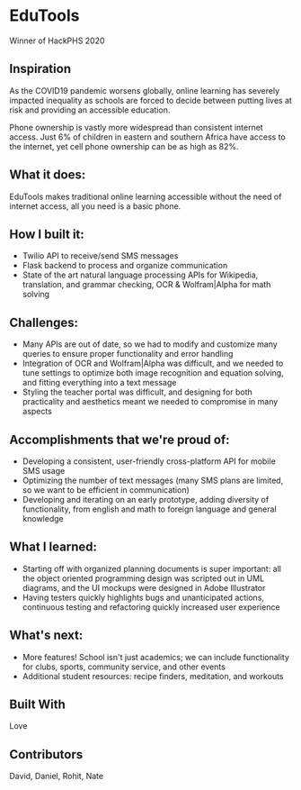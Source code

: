 # EduTools
Winner of HackPHS 2020
## Inspiration
As the COVID19 pandemic worsens globally, online learning has severely impacted inequality as schools are forced to decide between putting lives at risk and providing an accessible education. 

Phone ownership is vastly more widespread than consistent internet access. Just 6% of children in eastern and southern Africa have access to the internet, yet cell phone ownership can be as high as 82%.

## What it does:
EduTools makes traditional online learning accessible without the need of internet access, all you need is a basic phone. 

## How I built it:
- Twilio API to receive/send SMS messages
- Flask backend to process and organize communication
- State of the art natural language processing APIs for Wikipedia, translation, and grammar checking, OCR & Wolfram|Alpha for math solving

## Challenges:
- Many APIs are out of date, so we had to modify and customize many queries to ensure proper functionality and error handling
- Integration of OCR and Wolfram|Alpha was difficult, and we needed to tune settings to optimize both image recognition and equation solving, and fitting everything into a text message
- Styling the teacher portal was difficult, and designing for both practicality and aesthetics meant we needed to compromise in many aspects

## Accomplishments that we're proud of:
- Developing a consistent, user-friendly cross-platform API for mobile SMS usage
- Optimizing the number of text messages (many SMS plans are limited, so we want to be efficient in communication)
- Developing and iterating on an early prototype, adding diversity of functionality, from english and math to foreign language and general knowledge

## What I learned:
- Starting off with organized planning documents is super important: all the object oriented programming design was scripted out in UML diagrams, and the UI mockups were designed in Adobe Illustrator
- Having testers quickly highlights bugs and unanticipated actions, continuous testing and refactoring quickly increased user experience

## What's next:
- More features! School isn't just academics; we can include functionality for clubs, sports, community service, and other events
- Additional student resources: recipe finders, meditation, and workouts

## Built With
Love

## Contributors
David, Daniel, Rohit, Nate 